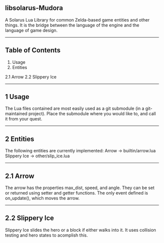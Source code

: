 libsolarus-Mudora
------------

A Solarus Lua Library for common Zelda-based game entities and other things.
It is the bridge between the language of the engine and the language of game design.

-----------------
Table of Contents
-----------------

1. Usage
2. Entities

  2.1 Arrow
  2.2 Slippery Ice


------------
1 Usage
------------

The Lua files contained are most easily used as a git submodule (in a git-maintained project).
Place the submodule where you would like to, and call it from your quest.

-------------
2 Entities
-------------

The following entities are currently implemented:
Arrow -> builtin/arrow.lua
Slippery Ice -> other/slip_ice.lua

-------------
2.1 Arrow
-------------

The arrow has the properties max_dist, speed, and angle.  They can be set or returned using setter and getter functions.
The only event defined is on_update(), which moves the arrow.

----------------
2.2 Slippery Ice
----------------

Slippery Ice slides the hero or a block if either walks into it.
It uses collision testing and hero states to acomplish this.
